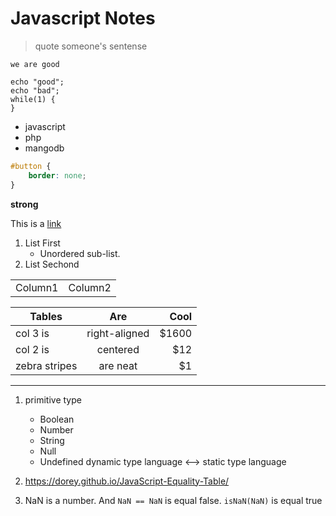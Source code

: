 # Javascript Notes

> quote someone's sentense

`we are good`

```
echo "good";
echo "bad";
while(1) {
}
```

* javascript
* php
* mangodb

```css
#button {
	border: none;
}
```

__strong__

This is a [link](www.google.com)

1. List First  
   * Unordered sub-list. 
2. List Sechond

<table>
<tr>
<td>Column1</td>
<td>Column2</td>
</tr>
</table>

| Tables        | Are           | Cool  |
| ------------- |:-------------:| -----:|
| col 3 is      | right-aligned | $1600 |
| col 2 is      | centered      |   $12 |
| zebra stripes | are neat      |    $1 |

---

1. primitive type
    * Boolean
    * Number
    * String
    * Null
    * Undefined
dynamic type language <--> static type language

2. https://dorey.github.io/JavaScript-Equality-Table/

3. NaN is a number. And `NaN == NaN` is equal false. `isNaN(NaN)` is equal true
